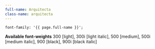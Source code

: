 ```yaml
---
full-name: Arquitecta
class-name: arquitecta
---
```

```
font-family: '{{ page.full-name }}';
```
**Available font-weights** 300 [light], 300i [light italic], 500 [medium], 500i [medium italic], 900 [black], 900i [black italic]